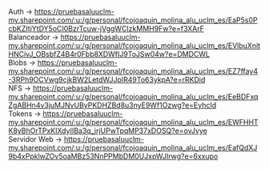 Auth -> https://pruebasaluuclm-my.sharepoint.com/:u:/g/personal/fcojoaquin_molina_alu_uclm_es/EaP5s0PcbKZItjYtDY5oCI0BzrTcuw-jVggWCIzkMMH9Fw?e=f3XArF  
Balanceador -> https://pruebasaluuclm-my.sharepoint.com/:u:/g/personal/fcojoaquin_molina_alu_uclm_es/EVlbuXnitHNCivJ_OBsbfZ4B4r0Fbb8XDWfIJ9ToJSw04w?e=DMDCWL  
Blobs -> https://pruebasaluuclm-my.sharepoint.com/:u:/g/personal/fcojoaquin_molina_alu_uclm_es/EZ7ffay4-3RPh9OCVwg9cjkBW2LetdWJJpIR49To63ykpA?e=rRKDid  
NFS -> https://pruebasaluuclm-my.sharepoint.com/:u:/g/personal/fcojoaquin_molina_alu_uclm_es/EeBDFxqZgABHn4v3juMJNvUByPKDHZBd8u3nyE9Wf1Ozwg?e=EyhcId  
Tokens -> https://pruebasaluuclm-my.sharepoint.com/:u:/g/personal/fcojoaquin_molina_alu_uclm_es/EWFHHTK8yBhOrTPxKIXdyIIBa3q_irjUPwTpqMP37xDOSQ?e=ovJvye  
Servidor Web -> https://pruebasaluuclm-my.sharepoint.com/:u:/g/personal/fcojoaquin_molina_alu_uclm_es/EafQdXJ9b4xPpklwZOv5oaMBz53NnPPMbDM0UJxpWJIrwg?e=6xxupo  
